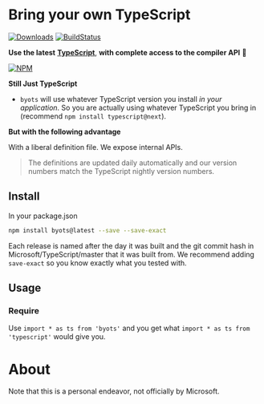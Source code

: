 # Bring your own TypeScript
[![Downloads](http://img.shields.io/npm/dm/byots.svg)](https://npmjs.org/package/byots)
[![BuildStatus](https://travis-ci.org/basarat/byots.svg)](https://travis-ci.org/basarat/byots)

**Use the latest** [**TypeScript**](https://github.com/Microsoft/TypeScript), **with complete access to the compiler API** 🌹

[![NPM](https://nodei.co/npm-dl/byots.png)](https://nodei.co/npm/byots/)


**Still Just TypeScript**

* `byots` will use whatever TypeScript version you install *in your application*. So you are actually using whatever TypeScript you bring in (recommend `npm install typescript@next`).

**But with the following advantage**

With a liberal definition file. We expose internal APIs.

> The definitions are updated daily automatically and our version numbers match the TypeScript nightly version numbers.

## Install
In your package.json

```sh
npm install byots@latest --save --save-exact
```

Each release is named after the day it was built and the git commit hash in Microsoft/TypeScript/master that it was built from. We recommend adding `save-exact` so you know exactly what you tested with.

## Usage

### Require
Use `import * as ts from 'byots'` and you get what `import * as ts from 'typescript'` would give you.

# About
Note that this is a personal endeavor, not officially by Microsoft.
